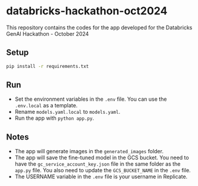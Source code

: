 # databricks-hackathon-oct2024
This repository contains the codes for the app developed for the Databricks GenAI Hackathon - October 2024

## Setup

```bash
pip install -r requirements.txt
```

## Run
- Set the environment variables in the `.env` file. You can use the `.env.local` as a template.
- Rename `models.yaml.local` to `models.yaml`.
- Run the app with `python app.py`.

## Notes
- The app will generate images in the `generated_images` folder.
- The app will save the fine-tuned model in the GCS bucket. You need to have the `gc_service_account_key.json` file in the same folder as the `app.py` file. You also need to update the `GCS_BUCKET_NAME` in the `.env` file.
- The USERNAME variable in the `.env` file is your username in Replicate.

